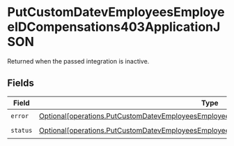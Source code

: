 # PutCustomDatevEmployeesEmployeeIDCompensations403ApplicationJSON

Returned when the passed integration is inactive.


## Fields

| Field                                                                                                                                                                                                | Type                                                                                                                                                                                                 | Required                                                                                                                                                                                             | Description                                                                                                                                                                                          |
| ---------------------------------------------------------------------------------------------------------------------------------------------------------------------------------------------------- | ---------------------------------------------------------------------------------------------------------------------------------------------------------------------------------------------------- | ---------------------------------------------------------------------------------------------------------------------------------------------------------------------------------------------------- | ---------------------------------------------------------------------------------------------------------------------------------------------------------------------------------------------------- |
| `error`                                                                                                                                                                                              | [Optional[operations.PutCustomDatevEmployeesEmployeeIDCompensations403ApplicationJSONError]](undefined/models/operations/putcustomdatevemployeesemployeeidcompensations403applicationjsonerror.md)   | :heavy_check_mark:                                                                                                                                                                                   | N/A                                                                                                                                                                                                  |
| `status`                                                                                                                                                                                             | [Optional[operations.PutCustomDatevEmployeesEmployeeIDCompensations403ApplicationJSONStatus]](undefined/models/operations/putcustomdatevemployeesemployeeidcompensations403applicationjsonstatus.md) | :heavy_check_mark:                                                                                                                                                                                   | N/A                                                                                                                                                                                                  |